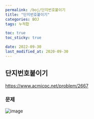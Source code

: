 ```yaml
---
permalink: /boj/단지번호붙이기
title: "단지번호붙이기"
categories: BOJ
tags: 누적합

toc: true
toc_sticky: true

date: 2022-09-30
last_modified_at: 2020-09-30
---
```


## 단지번호붙이기

https://www.acmicpc.net/problem/2667

### 문제

![image](https://user-images.githubusercontent.com/45479309/193608031-5e766fc6-cc81-4e1d-8c90-4ef09e43d79d.png)

```javascript


```